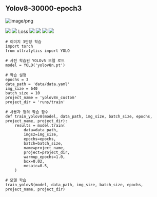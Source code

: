 ## Yolov8-30000-epoch3

![image/png](https://cdn-uploads.huggingface.co/production/uploads/664601b5716087aeff3551c9/PVBDoaDw4eioJr7e-iJ0r.png)


![](https://velog.velcdn.com/images/yoose1002/post/f9a82c3d-67e1-4d59-8d76-e772aa06ea21/image.png)
![](https://velog.velcdn.com/images/yoose1002/post/92997ff6-e1b2-4eca-abd1-17a28425a905/image.png)
Loss
![](https://velog.velcdn.com/images/yoose1002/post/24610ff3-8c96-4ad4-ac43-05a757707983/image.png)
![](https://velog.velcdn.com/images/yoose1002/post/20815104-0393-4374-b2d9-324af1a61171/image.png)
![](https://velog.velcdn.com/images/yoose1002/post/12fe0e8a-c7a8-47be-9ea8-6a1728f01770/image.png)
![](https://velog.velcdn.com/images/yoose1002/post/37c3f93a-1009-4411-941b-25eff340001f/image.png)

```
# 이미지 3만장 학습
import torch
from ultralytics import YOLO

# 사전 학습된 YOLOv5 모델 로드
model = YOLO('yolov8n.pt')

# 학습 설정
epochs = 3
data_path = 'data/data.yaml'
img_size = 640
batch_size = 10
project_name = 'yolov8n_custom'
project_dir = 'runs/train'

# 사용자 정의 학습 함수
def train_yolov8(model, data_path, img_size, batch_size, epochs, project_name, project_dir):
    results = model.train(
        data=data_path,
        imgsz=img_size,
        epochs=epochs,
        batch=batch_size,
        name=project_name,
        project=project_dir,
        warmup_epochs=1.0,
        box=0.02,
        mosaic=0.5,  
    )

# 모델 학습
train_yolov8(model, data_path, img_size, batch_size, epochs, project_name, project_dir)
```
